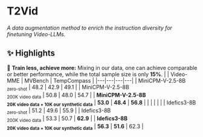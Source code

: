 # T2Vid

*A data augmentation method to enrich the instruction diversity for finetuning Video-LLMs.*

## :sparkles: Highlights
:rocket: **Train less, achieve more:** Mixing in our data, one can achieve comparable or better performance, while the total sample size is only **15%**.
|  | Video-MME | MVBench | TempCompass |
|---|---|---|---|
| MiniCPM-V-2.5-8B<br><sub>zero-shot</sub> | 48.2 | 42.9 | 49.1 |
| MiniCPM-V-2.5-8B<br><sub>200K video data</sub> | 50.8 | 48.0 | 54.7 |
| **MiniCPM-V-2.5-8B<br><sub>20K video data +  10K our synthetic data</sub>** | **53.0** | **48.4** | **56.8** |
|  |  |  |  |
| Idefics3-8B<br><sub>zero-shot</sub> | 51.2 | 49.6 | 55.9 |
| Idefics3-8B<br><sub>200K video data</sub> | 53.3 | 50.7 | **62.9** |
| **Idefics3-8B<br><sub>20K video data +  10K our synthetic data</sub>** | **56.3** | **51.6** | 62.3 |
